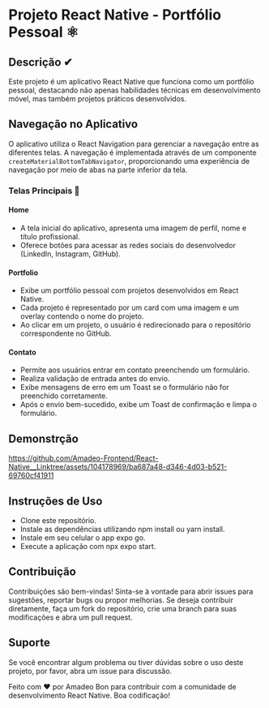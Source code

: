 # Projeto React Native - Portfólio Pessoal ⚛

## Descrição ✔

Este projeto é um aplicativo React Native que funciona como um portfólio
pessoal, destacando não apenas habilidades técnicas em desenvolvimento móvel,
mas também projetos práticos desenvolvidos.

## Navegação no Aplicativo

O aplicativo utiliza o React Navigation para gerenciar a navegação entre as
diferentes telas. A navegação é implementada através de um componente
`createMaterialBottomTabNavigator`, proporcionando uma experiência de navegação
por meio de abas na parte inferior da tela.

### Telas Principais 📱

#### Home

- A tela inicial do aplicativo, apresenta uma imagem de perfil, nome e título
  profissional.
- Oferece botões para acessar as redes sociais do desenvolvedor (LinkedIn,
  Instagram, GitHub).

#### Portfolio

- Exibe um portfólio pessoal com projetos desenvolvidos em React Native.
- Cada projeto é representado por um card com uma imagem e um overlay contendo o
  nome do projeto.
- Ao clicar em um projeto, o usuário é redirecionado para o repositório
  correspondente no GitHub.

#### Contato

- Permite aos usuários entrar em contato preenchendo um formulário.
- Realiza validação de entrada antes do envio.
- Exibe mensagens de erro em um Toast se o formulário não for preenchido
  corretamente.
- Após o envio bem-sucedido, exibe um Toast de confirmação e limpa o formulário.

## Demonstrção





https://github.com/Amadeo-Frontend/React-Native__Linktree/assets/104178969/ba687a48-d346-4d03-b521-69760cf41911




## Instruções de Uso

- Clone este repositório.
- Instale as dependências utilizando npm install ou yarn install.
- Instale em seu celular o app expo go.
- Execute a aplicação com npx expo start.

## Contribuição

Contribuições são bem-vindas! Sinta-se à vontade para abrir issues para
sugestões, reportar bugs ou propor melhorias. Se deseja contribuir diretamente,
faça um fork do repositório, crie uma branch para suas modificações e abra um
pull request.

## Suporte

Se você encontrar algum problema ou tiver dúvidas sobre o uso deste projeto, por
favor, abra um issue para discussão.

Feito com ❤️ por Amadeo Bon para contribuir com a comunidade de desenvolvimento
React Native. Boa codificação!
